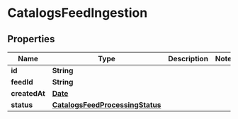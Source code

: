 

# CatalogsFeedIngestion

## Properties

Name | Type | Description | Notes
------------ | ------------- | ------------- | -------------
**id** | **String** |  | 
**feedId** | **String** |  | 
**createdAt** | [**Date**](Date.md) |  | 
**status** | [**CatalogsFeedProcessingStatus**](CatalogsFeedProcessingStatus.md) |  | 




